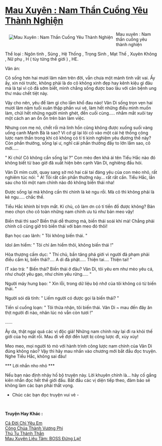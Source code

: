 <a href="https://utruyen.com/truyen/mau-xuyen-nam-than-cuong-yeu-thanh-nghien/19509/" title="Mau Xuyên : Nam Thần Cuồng Yêu Thành Nghiện"><h1>Mau Xuyên : Nam Thần Cuồng Yêu Thành Nghiện</h1></a><div style="display:table"><img align="right" style="float: left; padding: 10px;" src="https://utruyen.com/images/story/200x260/mau-xuyen-nam-than-cuong-yeu-thanh-nghien.jpg" alt="Mau Xuyên : Nam Thần Cuồng Yêu Thành Nghiện">Mau xuyên : Nam thần cuồng yêu thành nghiện 

Thể loại : Ngôn tình , Sủng , Hệ Thống , Trọng Sinh , Mạt Thế , Xuyên Không , Nữ phụ , H ( tùy từng thế giới ) , HE.

Văn án:

Cô sống hơn hai mươi lăm năm trên đời, vẫn chưa một mảnh tình vắt vai. Ấy ấy, xin nói trước, không phải là do cô không xinh đẹp hay kênh kiệu gì đâu mà là tại vì cô đã sớm biết, mình chẳng sống được bao lâu với căn bệnh ung thư máu chết tiệt này. 

Vậy cho nên, yêu để làm gì cho lắm khổ đau nào! Vân Di sống trọn vẹn hai mươi lăm năm tuổi xuân thập phần vui vẻ, làm hết những điều mình muốn làm, chửi hết những người mình ghét, đến cuối cùng..... nhắm mắt xuôi tay một cách an an ổn ổn trên bàn làm việc. 

Nhưng con mẹ nó, chết rồi mà linh hồn cũng không được xuống suối vàng uống canh Mạnh Bà là sao? Vì cớ gì lại lôi cô vào một cái hệ thống công lược nam thần trong khi cô không có tí ti kinh nghiệm yêu đương thế này? Còn phần thưởng, sống lại ư, nghĩ cái phần thưởng đấy to lớn lắm sao, cô mới.....

" Kí chủ! Cô không cần sống lại ?" Con mèo đen khả ái tên Tiểu Hắc nào đó không biết từ bao giờ đã xuất hiện bên cạnh Vân Di, nghiêng đầu hỏi. 

Vân Di mỉm cười, quay sang sờ mó hai cái tai đáng yêu của con mèo nhỏ, rất nghiêm túc nói: " A! Tôi rất cần phần thưởng này... rất rất cần. Tiểu Hắc, lần sau cho tôi một nam chính nào đó không biến thái nha!

Được sống lại mà không cần thì chính là kẻ ngu rồi. Mà cô thì không phải là kẻ ngu..... chắc thế. 

Tiểu Hắc khinh bỉ trợn mắt. Kí chủ, cô làm ơn có tí tiền đồ được không? Bản meo chọn cho cô toàn những nam chính ưu tú như bản meo vậy! 

Biến thái thì sao? Biến thái dễ thương mà, biến thái soái khí mà! Chẳng phải chính cô cũng giở trò biến thái với bản meo đó thôi! 

Bạn học cao lãnh: " Tôi không biến thái. " 

Idol âm hiểm: " Tôi chỉ âm hiểm thôi, không biến thái !" 

Hòa thượng cấm dục: " Thí chủ, bần tăng phá giới vì người đã phạm phải điều cấm kị, biến thái?.... A di đà phật..... Thiện tai.... Thiện tai! " 

IT xảo trá: " Biến thái? Biến thái ở đâu? Vân Di, tôi yêu em như mèo yêu cá, như chuột yêu gạo, như chim yêu rừng..... " 

Người máy hung bạo: " Xin lỗi, trong dữ liệu bộ nhớ của tôi không có từ biến thái. " 

Người sói dã tính: " Liếm người có được gọi là biến thái? " 

Tiến sĩ cuồng loạn: " Tôi thừa nhận, tôi biến thái. Vân Di ~ mau đến đây ăn thịt người đi nào, nhân lúc nó vẫn còn tươi !" 

......

Ây da, thật ngại quá các vị độc giả! Những nam chính này lại đi ra khỏi thế giới của họ mất rồi. Mau đi về đợi đến lượt bị công lược đi, xùy xùy! 

Meo meo, mọi người tò mò với hành trình công lược nam chính của Vân Di đúng không nào? Vậy thì hãy mau nhấn vào chương mới bắt đầu đọc truyện. Nghe Tiểu Hắc, không sai đâu!

*** Lời nhắn nho nhỏ ***

Nếu bạn nào định nhảy hố bộ truyện này. Lời khuyên chính là... hãy cố gắng kiên nhẫn đọc hết thế giới đầu. Bắt đầu các vị diện tiếp theo, đảm bảo sẽ không làm các bạn phải thất vọng.

- Chúc các bạn đọc truyện vui vẻ -</div><p><br><b>Truyện Hay Khác :</b></p><a href="https://utruyen.com/truyen/ca-doi-chi-yeu-em/19170/" alt="Cả Đời Chỉ Yêu Em">Cả Đời Chỉ Yêu Em</a><br/><a href="https://github.com/quanluxury/ngontinhhot/tree/master/truyenhay/16305/" alt="Công Chúa Thành Vương Phi">Công Chúa Thành Vương Phi</a><br/><a href="https://truyenngontinhay.wordpress.com/2019/10/03/thu-tu-thanh-than/" alt="Thú Tu Thành Thần">Thú Tu Thành Thần</a><br/><a href="https://truyenngontinhay.wordpress.com/2019/10/03/mau-xuyen-lieu-tam-boss-dung-lai/" alt="Mau Xuyên Liêu Tâm: BOSS Đứng Lại!">Mau Xuyên Liêu Tâm: BOSS Đứng Lại!</a><br/>